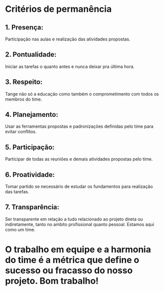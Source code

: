 # Critérios de permanência 

## 1. Presença:
Participação nas aulas e realização das atividades propostas.
## 2. Pontualidade:
Iniciar as tarefas o quanto antes e nunca deixar pra última hora.
## 3. Respeito:
Tange não só a educação como também o comprometimento com todos os membros do time.
## 4. Planejamento:
Usar as ferramentas propostas e padronizações definidas pelo time para evitar conflitos.
## 5. Participação:
Participar de todas as reuniões e demais atividades propostas pelo time.
## 6. Proatividade:
Tomar partido se necessário de estudar os fundamentos para realização das tarefas.
## 7. Transparência:
Ser transparente em relação a tudo relacionado ao projeto direta ou indiretamente, tanto no ambito profissional quanto pessoal. Estamos aqui como um time.

# O trabalho em equipe e a harmonia do time é a métrica que define o sucesso ou fracasso do nosso projeto. Bom trabalho!